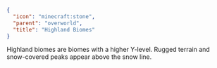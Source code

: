 ```json
{
  "icon": "minecraft:stone",
  "parent": "overworld",
  "title": "Highland Biomes"
}
```

Highland biomes are biomes with a higher Y-level. Rugged terrain and snow-covered peaks appear above the snow line.